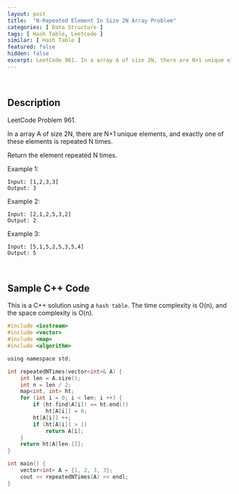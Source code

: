 ```yaml
---
layout: post
title:  "N-Repeated Element In Size 2N Array Problem"
categories: [ Data Structure ]
tags: [ Hash Table, Leetcode ]
similar: [ Hash Table ]
featured: false
hidden: false
excerpt: LeetCode 961. In a array A of size 2N, there are N+1 unique elements, and exactly one of these elements is repeated N times.
---
```


<br />

## Description

LeetCode Problem 961. 

In a array A of size 2N, there are N+1 unique elements, and exactly one of these elements is repeated N times.

Return the element repeated N times.

Example 1:

```
Input: [1,2,3,3]
Output: 3
```

Example 2:

```
Input: [2,1,2,5,3,2]
Output: 2
```

Example 3:

```
Input: [5,1,5,2,5,3,5,4]
Output: 5
```


<br />

## Sample C++ Code


This is a C++ solution using a `hash table`. The time complexity is O(n), and the space complexity is O(n).

```c
#include <iostream>
#include <vector>
#include <map>
#include <algorithm>

using namespace std;

int repeatedNTimes(vector<int>& A) {
    int len = A.size();
    int n = len / 2;
    map<int, int> ht;
    for (int i = 0; i < len; i ++) {
        if (ht.find(A[i]) == ht.end())
            ht[A[i]] = 0;
        ht[A[i]] ++;
        if (ht[A[i]] > 1)
            return A[i];
    }
    return ht[A[len-1]];
}

int main() {
    vector<int> A = {1, 2, 3, 3};
    cout << repeatedNTimes(A) << endl;
}
```
